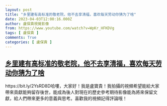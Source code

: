 ```yaml
---
layout: post
title: "乡里建有高标准的敬老院，他不去享清福，喜欢每天劳动你猜为了啥"
date: 2023-04-03T12:00:16.000Z
author: 盧保貴視覺影像
from: https://www.youtube.com/watch?v=WpKr_HFKDVg
tags: [ 盧保貴 ]
comments: True
categories: [ 盧保貴 ]
---
```

<!--1680523216000-->
[乡里建有高标准的敬老院，他不去享清福，喜欢每天劳动你猜为了啥](https://www.youtube.com/watch?v=WpKr_HFKDVg)
------

<div>
https://bit.ly/2YsRD8D哈嘍，大家好！我是盧寶貴！我拍攝的視頻希望能給大家帶來貢獻能夠留存後世，能成為後人對現在的歷史參考期待影像能為將來保留文獻，給人們帶來更多的意義與思考。喜歡我的視頻記得評論哦！
</div>
